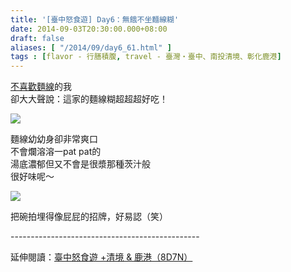 ```yaml
---
title: '[臺中怒食遊] Day6：無餓不坐麵線糊'
date: 2014-09-03T20:30:00.000+08:00
draft: false
aliases: [ "/2014/09/day6_61.html" ]
tags : [flavor - 行膳積腹, travel - 臺灣・臺中、南投清境、彰化鹿港]
---
```


[不喜歡麵線](https://hidie.net/taipei2a/)的我  
卻大大聲說：這家的麵線糊超超超好吃！  

![](/images/taichung6d.jpg)

麵線幼幼身卻非常爽口  
不會爛溶溶一pat pat的  
湯底濃郁但又不會是很漿那種茨汁般  
很好味呢～  

![](/images/taichung6d1.jpg)

把碗拍埋得像屁屁的招牌，好易認（笑）  
  
\-----------------------------------------------  
  
延伸閱讀：[臺中怒食遊 +清境 & 鹿港（8D7N）](https://hidie.net/taichung8d7n/)

